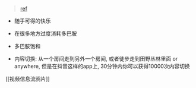 > [ref](https://www.youtube.com/watch?v=fkMEF69m4mE)

* 随手可得的快乐
* 在很多地方过度消耗多巴胺
* 多巴胺饱和

* 内容切换: 从一个房间走到另外一个房间, 或者徒步走到田野丛林里面 or anywhere, 但是在抖音这样的app上, 30分钟内你可以获得10000次内容切换

[[视频信息流鸦片]]